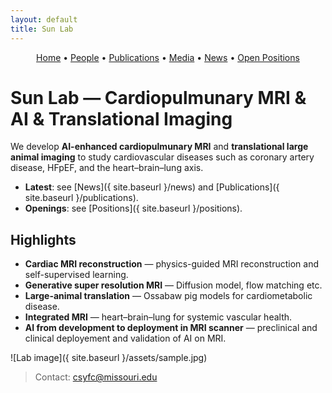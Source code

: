 ```yaml
---
layout: default
title: Sun Lab
---
```


<!-- Simple nav -->
<p align="center">
  <a href="{{ site.baseurl }}/">Home</a> •
  <a href="{{ site.baseurl }}/people">People</a> •
  <a href="{{ site.baseurl }}/publications">Publications</a> •
  <a href="{{ site.baseurl }}/media">Media</a> •
  <a href="{{ site.baseurl }}/news">News</a> •
  <a href="{{ site.baseurl }}/positions">Open Positions</a>
</p>

# Sun Lab — Cardiopulmunary MRI & AI & Translational Imaging

We develop **AI-enhanced cardiopulmunary MRI** and **translational large animal imaging** to study cardiovascular diseases such as coronary artery disease, HFpEF, and the heart–brain–lung axis.

- **Latest**: see [News]({ site.baseurl }/news) and [Publications]({ site.baseurl }/publications).
- **Openings**: see [Positions]({ site.baseurl }/positions).

## Highlights

- **Cardiac MRI reconstruction** — physics-guided MRI reconstruction and self-supervised learning.
- **Generative super resolution MRI** — Diffusion model, flow matching etc.
- **Large-animal translation** — Ossabaw pig models for cardiometabolic disease.
- **Integrated MRI** — heart–brain–lung for systemic vascular health.
- **AI from development to deployment in MRI scanner** — preclinical and clinical deployement and validation of AI on MRI.

![Lab image]({ site.baseurl }/assets/sample.jpg)

> Contact: <a href="mailto:csyfc@missouri.edu">csyfc@missouri.edu</a>

